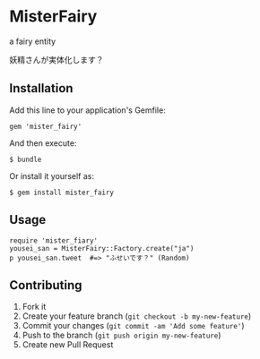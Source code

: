 # MisterFairy

a fairy entity

妖精さんが実体化します？

## Installation

Add this line to your application's Gemfile:

    gem 'mister_fairy'

And then execute:

    $ bundle

Or install it yourself as:

    $ gem install mister_fairy

## Usage

    require 'mister_fiary'
    yousei_san = MisterFairy::Factory.create("ja")
    p yousei_san.tweet  #=> "ふせいです？" (Random)

## Contributing

1. Fork it
2. Create your feature branch (`git checkout -b my-new-feature`)
3. Commit your changes (`git commit -am 'Add some feature'`)
4. Push to the branch (`git push origin my-new-feature`)
5. Create new Pull Request
